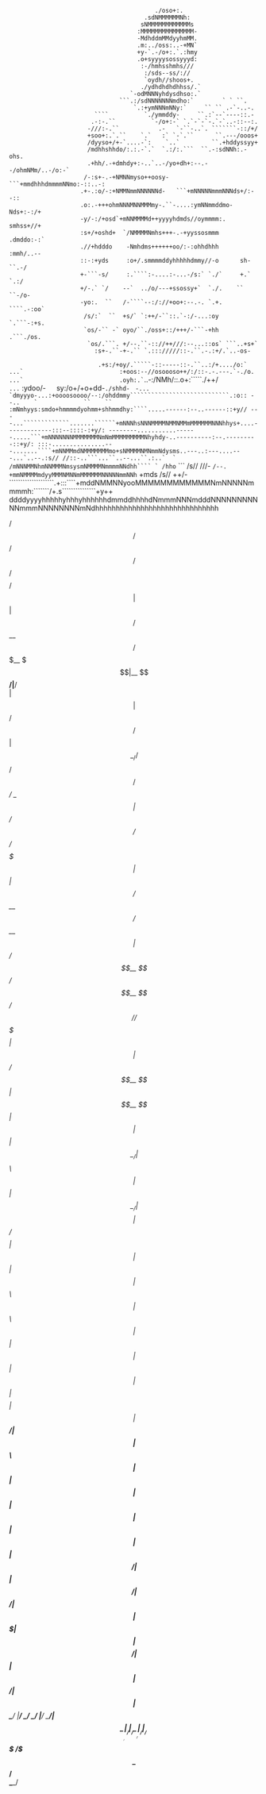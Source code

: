 


                                                                                                    
                                             ./oso+:.                                               
                                          .sdNMMMMMMNh:                                             
                                         sNMMMMMMMMMMMMs                                            
                                        :MMMMMMMMMMMMMMM-                                           
                                        -MdhddmMMdyyhmMM.                                           
                                        .m:../oss:..-+MN`                                           
                                        +y-`.-/o+:.`.:hmy                                           
                                        .o+syyyysossyyyd:                                           
                                         :-/hmhsshmhs///                                            
                                          :/sds--ss/://                                         
                                          `oydh//shoos+.                                  
                                         ./ydhdhdhdhhss/.`                             
                                      `-odMNNNyhdysdhso:.`                             
                                   ```.:/sdNNNNNNNmdho:`        ` ` ``.           
                                       `.:+ymNNNmNNy:`     `` `` .-`-..-.                  
                            ````          `./ymmddy-     ``.:`--`----::.-                           
                           .-:-.``          `-/o+:-` `.`-`-`-.`-`..-::--:.                          
                          -///:-.``           .-   `-``-..`. ```````-::/+/                          
                          +soo+:.`.``    `.`   :` `-`.``      ``.---/ooos+                          
                          /dyyso+/+-`....-`:    `..`         ``.+hddyssyy+                          
                          /mdhhshhdo/:.:.-`.`  `.:/:.```  ``.-:sdNNh:.-ohs.                         
                          .+hh/.-+dmhdy+:-..`..-/yo+dh+:--.--/ohmNMm/..-/o:-`                        
                         /-:s+-.-+NMNNmyso++oosy-```+mmdhhhdmmmmNNmo:-::..-:                        
                        .+-.:o/-:+NMMNmmNNNNNNd-   ```+mNNNNNmmmNNNds+/:--::                        
                        .o:.-+++ohmNNNMNNMMMmy-.``-....:ymNNmmddmo-Nds+:-:/+                        
                        -y/-:/+osd`+mNNMMMMd++yyyyhdmds//oymmmm:.  smhss+//+                        
                        :s+/+oshd+  `/NMMMMNmhs+++-.-+yyssosmmm    .dmddo:-:`                       
                        .//+hdddo    -Nmhdms++++++oo/:-:ohhdhhh     :mmh/..--                       
                        ::-:+yds     :o+/.smmmmddyhhhhhdmmy//-o      sh-``.-/                       
                        +-```-s/     :.````:-....:-...-/s:` `./`     +.` `.:/                       
                        +/-.` `/    --`  ../o/---+ssossy+`  `./.    `` ``-/o-                       
                        -yo:.  ``   /-````--:/://+oo+:--.-. `.+.   ````.-:oo`                       
                         /s/:`  ``  +s/` `:++/-``::.`-:/-...:oy   `.```-:+s.                        
                         `os/-`` -` oyo/``./oss+::/+++/-```-+hh   .```./os.                         
                          `os/.```. +/--.``-:://++///:--...::os` ```..+s+`                          
                            :s+-.``-+-.`` `.::://///::-.``.-.:+/.`..-os-                            
```                          .+s:/+oy/.`````-::-----::-.``..:/+..../o:`                             
...`                           :+oos:--//osoooso++/:/::-.-.---.`-./o.                               
...`                           .oyh:.` ```..-:/NMh/::.o+:`````./++/`                                
...`                            :ydoo/-`   `sy:/o+/+o+dd-```./shhd-```                     `````````
-...                             `dmyyyo-...:+oooosoooo/--:/ohddmmy````````````````````````````.:o::
--..    `             ``    ``   :mNmhyys:smdo+hmmmmdyohmm+shhmmdhy:````.....------:--..------::+y//
----...`````````````.......``````+mNNNhsNNNMMMMNMMNMMmMMMMMMNNNhhys+....-------------:::--::::-:+y/:
--------...........------.....```+mNNNNNNNMMMMMMMNmNmMMMMMMMMMNhyhdy-..----------:--.---------::+y/:
:::-...............---.......````+mNNMMmdNMMMMMMMmo+sNMMMMNMNmmNdysms..---..:---....---...`..--.:s//
//::-..```...``..--...``.:..`  ` /mNNNMMNhmNNMMMNmsysmNMMMMNmmmmNNdhh```` ` /hho`````````  ```  /s//
///-                    `/--.    +mmNMMMMmdyyMMMNMNNmMMMMMMNNNNNmmNNh`       +mds               /s//
++/-````````````````````.+:::````+mddNMMNNyooMMMMMMMMMMMMNmNNNNNmmmmh:```````/+.s```````````````+y++
ddddyyyyhhhhhyhhhyhhhhhhdmmddhhhhdNmmmNNNmdddNNNNNNNNNNNmmmNNNNNNNNmNdhhhhhhhhhhhhhhhhhhhhhhhhhhhhhh



 /$$   /$$                      /$$$$$$                          /$$$$$$   /$$$$$$$$ /$$                    
| $$  | $$                     /$$__  $$                       /$$$__  $$$|__  $$__/|__/                    
| $$  | $$  /$$$$$$   /$$$$$$ | $$  \__/  /$$$$$$   /$$$$$$   /$$_/  \_  $$  | $$    /$$  /$$$$$$  /$$$$$$$ 
| $$  | $$ /$$__  $$ /$$__  $$| $$       /$$__  $$ /$$__  $$ /$$/ /$$$$$  $$ | $$   | $$ /$$__  $$| $$__  $$
| $$  | $$| $$  \__/| $$  \ $$| $$      | $$  \__/| $$$$$$$$| $$ /$$  $$| $$ | $$   | $$| $$  \ $$| $$  \ $$
| $$  | $$| $$      | $$  | $$| $$    $$| $$      | $$_____/| $$| $$\ $$| $$ | $$   | $$| $$  | $$| $$  | $$
|  $$$$$$/| $$      |  $$$$$$/|  $$$$$$/| $$      |  $$$$$$$| $$|  $$$$$$$$/ | $$   | $$|  $$$$$$/| $$  | $$
 \______/ |__/       \______/  \______/ |__/       \_______/|  $$\________/  |__/   |__/ \______/ |__/  |__/
                                                             \  $$$   /$$$                                  
                                                              \_  $$$$$$_/                                  
                                                                \______/                                    
